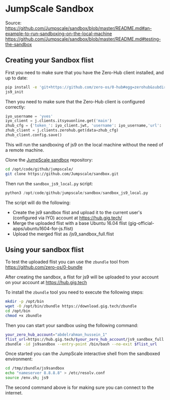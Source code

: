 # JumpScale Sandbox


Source:
https://github.com/Jumpscale/sandbox/blob/master/README.md#an-example-to-run-sandboxing-on-the-local-machine
https://github.com/Jumpscale/sandbox/blob/master/README.md#testing-the-sandbox


## Creating your Sandbox flist

First you need to make sure that you have the Zero-Hub client installed, and up to date:
```bash
pip install -e 'git+https://github.com/zero-os/0-hub#egg=zerohub&subdirectory=client' --upgrade
js9_init
```

Then you need to make sure that the Zero-Hub client is configured correctly:
```python
iyo_username = 'yves'
iyo_client = j.clients.itsyouonline.get('main')
zhub_cfg = {'token_': iyo_client.jwt, 'username': iyo_username,'url': 'https://hub.gig.tech/api'}
zhub_client = j.clients.zerohub.get(data=zhub_cfg)
zhub_client.config.save()
```

This will run the sandboxing of js9 on the local machine without the need of a remote machine.

Clone the [JumpScale sandbox](https://github.com/Jumpscale/sandbox) repository:
```bash
cd /opt/code/github/jumpscale/
git clone https://github.com/Jumpscale/sandbox.git
```

Then run the `sandbox_js9_local.py` script:
```python
python3 /opt/code/github/jumpscale/sandbox/sandbox_js9_local.py
```

The script will do the following:
- Create the js9 sandbox flist and upload it to the current user's (configured via IYO) account at https://hub.gig.tech/
- Merge the uploaded flist with a base Ubuntu 16.04 flist (gig-official-apps/ubuntu1604-for-js.flist)
- Upload the merged flist as <username>/js9_sandbox_full.flist


## Using your sandbox flist

To test the uploaded flist you can use the `zbundle` tool from https://github.com/zero-os/0-bundle 

After creating the sandbox, a flist for js9 will be uploaded to your account on your account at https://hub.gig.tech

To install the `zbundle` tool you need to execute the following steps:
```bash
mkdir -p /opt/bin
wget -O /opt/bin/zbundle https://download.gig.tech/zbundle
cd /opt/bin
chmod +x zbundle
```

Then you can start your sandbox using the following command:
```bash
your_zero_hub_account="abdelrahman_hussein_1"
flist_url=https://hub.gig.tech/$your_zero_hub_account/js9_sandbox_full.flist
zbundle -id js9sandbox --entry-point /bin/bash --no-exit $flist_url
```

Once started you can the JumpScale interactive shell from the sandboxed environment:
```bash
cd /tmp/zbundle/js9sandbox
echo "nameserver 8.8.8.8" > /etc/resolv.conf
source /env.sh; js9
```

The second command above is for making sure you can connect to the internet.
